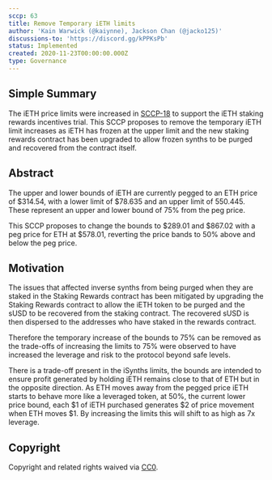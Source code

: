 ```yaml
---
sccp: 63
title: Remove Temporary iETH limits
author: 'Kain Warwick (@kaiynne), Jackson Chan (@jacko125)'
discussions-to: 'https://discord.gg/kPPKsPb'
status: Implemented
created: 2020-11-23T00:00:00.000Z
type: Governance
---
```


## Simple Summary
<!--"If you can't explain it simply, you don't understand it well enough." Provide a simplified and layman-accessible explanation of the SCCP.-->
The iETH price limits were increased in [SCCP-18](./sccp-18) to support the iETH staking rewards incentives trial. This SCCP proposes to remove the temporary iETH limit increases as iETH has frozen at the upper limit and the new staking rewards contract has been upgraded to allow frozen synths to be purged and recovered from the contract itself.

## Abstract
<!--A short (~200 word) description of the variable change proposed.-->
The upper and lower bounds of iETH are currently pegged to an ETH price of $314.54, with a lower limit of $78.635 and an upper limit of 550.445. These represent an upper and lower bound of 75% from the peg price.

This SCCP proposes to change the bounds to $289.01 and $867.02 with a peg price for ETH at $578.01, reverting the price bands to 50% above and below the peg price.

## Motivation
<!--The motivation is critical for SCCPs that want to update variables within Synthetix. It should clearly explain why the existing variable is not incentive aligned. SCCP submissions without sufficient motivation may be rejected outright.-->
The issues that affected inverse synths from being purged when they are staked in the Staking Rewards contract has been mitigated by upgrading the Staking Rewards contract to allow the iETH token to be purged and the sUSD to be recovered from the staking contract. The recovered sUSD is then dispersed to the addresses who have staked in the rewards contract.

Therefore the temporary increase of the bounds to 75% can be removed as the trade-offs of increasing the limits to 75% were observed to have increased the leverage and risk to the protocol beyond safe levels.

There is a trade-off present in the iSynths limits, the bounds are intended to ensure profit generated by holding iETH remains close to that of ETH but in the opposite direction. As ETH moves away from the pegged price iETH starts to behave more like a leveraged token, at 50%, the current lower price bound, each $1 of iETH purchased generates $2 of price movement when ETH moves $1. By increasing the limits this will shift to as high as 7x leverage.


## Copyright
Copyright and related rights waived via [CC0](https://creativecommons.org/publicdomain/zero/1.0/).
